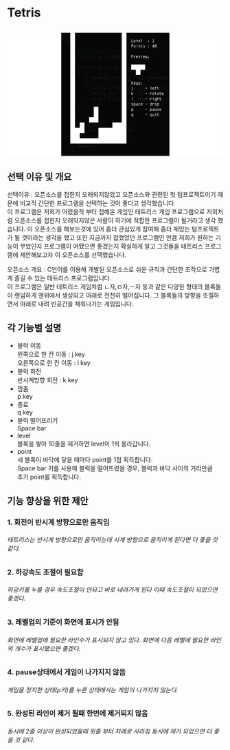 # Tetris  
##
![Image](./micro-tetris.png)

## 선택 이유 및 개요
선택이유 : 오픈소스를 접한지 오래되지않았고 오픈소스와 관련된 첫 텀프로젝트이기 때문에 비교적 간단한 프로그램을 선택하는 것이 좋다고 생각했습니다.  
이 프로그램은 저희가 어렸을적 부터 접해온 게임인 테트리스 게임 프로그램으로 저희처럼 오픈소스를 접한지 오래되지않은 사람이 하기에 적합한 프로그램이 될거라고 생각 했습니다. 이 오픈소스를 해보는것에 있어 좀더 관심있게 참여해 좀더 재밌는 텀프로젝트가 될 것이라는 생각을 했고 또한 지금까지 접했었던 프로그램인 만큼 저희가 원하는 기능이 무었인지 프로그램이 어땠으면 좋겠는지  확실하게 알고 그것들을 테트리스 프로그램에 제안해보고자 이 오픈소스를 선택했습니다.  
  
오픈소스 개요 : C언어를 이용해 개발된 오픈소스로 쉬운 규칙과 간단한 조작으로 가볍게 즐길 수 있는 테트리스 프로그램입니다.  
이 프로그램은  일반 테트리스 게임처럼 ㄴ자,ㅁ자,ㅡ자 등과 같은  다양한 형태의 블록들이 랜덤하게 맨위에서 생성되고 아래로 천천히 떨어집니다. 그 블록들의 방향을 조절하면서 아래로 내려 빈공간을 채워나가는 게임입니다.
## 각 기능별 설명
- 블럭 이동  
왼쪽으로 한 칸 이동 : j key  
오른쪽으로 한 칸 이동 : l key
- 블럭 회전  
반시계방향 회전 : k key
- 멈춤  
p key
- 종료  
q key
- 블럭 떨어뜨리기  
Space bar  
- level  
블록을 쌓아 10줄을 제거하면 level이 1씩 올라갑니다.
- point  
새 블록이 바닥에 닿을 때마다 point를 1점 획득합니다.  
Space bar 키를 사용해 블럭을 떨어뜨렸을 경우, 블럭과 바닥 사이의 거리만큼  
추가 point를 획득합니다.  

## 기능 향상을 위한 제안
### 1. 회전이 반시계 방향으로만 움직임  
###### 테트리스는 반시계 방향으로만 움직이는데 시계 방향으로 움직이게 된다면 더 좋을 것 같다.
### 2. 하강속도 조절이 필요함 
###### 하강키를 누를 경우 속도조절이 안되고 바로 내려가게 된다 이때 속도조절이 되었으면 좋겠다.
### 3. 레벨업의 기준이 화면에 표시가 안됨
###### 화면에 레벨업에 필요한 라인수가 표시되지 않고 있다. 화면에 다음 레벨에 필요한 라인의 개수가 표시됐으면 좋겠다.
### 4. pause상태에서 게임이 나가지지 않음
###### 게임을 정지한 상태(p키)를 누른 상태에서는 게임이 나가지지 않는다.
### 5. 완성된 라인이 제거 될때 한번에 제거되지 않음
###### 동시에 2줄 이상이 완성되었을때 윗줄 부터 차례로 사라짐 동시에 제거 되었으면 더 좋을 것 같다.
